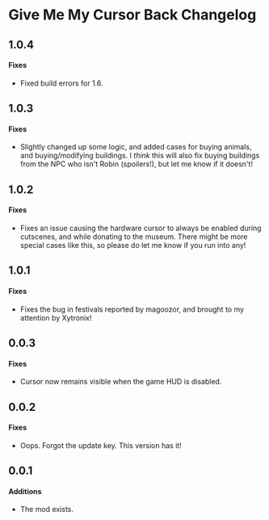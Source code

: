 ﻿# Give Me My Cursor Back Changelog

## 1.0.4
#### Fixes
* Fixed build errors for 1.6.

## 1.0.3
#### Fixes
* Slightly changed up some logic, and added cases for buying animals, and buying/modifying buildings. I *think* this will also fix buying buildings from the NPC who isn't Robin (spoilers!), but let me know if it doesn't!

## 1.0.2
#### Fixes
* Fixes an issue causing the hardware cursor to always be enabled during cutscenes, and while donating to the museum. There might be more special cases like this, so please do let me know if you run into any!

## 1.0.1
#### Fixes
* Fixes the bug in festivals reported by magoozor, and brought to my attention by Xytronix!

## 0.0.3
#### Fixes
* Cursor now remains visible when the game HUD is disabled.

## 0.0.2
#### Fixes
* Oops. Forgot the update key. This version has it!

## 0.0.1
#### Additions
* The mod exists.

